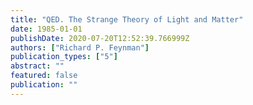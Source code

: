 ```yaml
---
title: "QED. The Strange Theory of Light and Matter"
date: 1985-01-01
publishDate: 2020-07-20T12:52:39.766999Z
authors: ["Richard P. Feynman"]
publication_types: ["5"]
abstract: ""
featured: false
publication: ""
---
```


